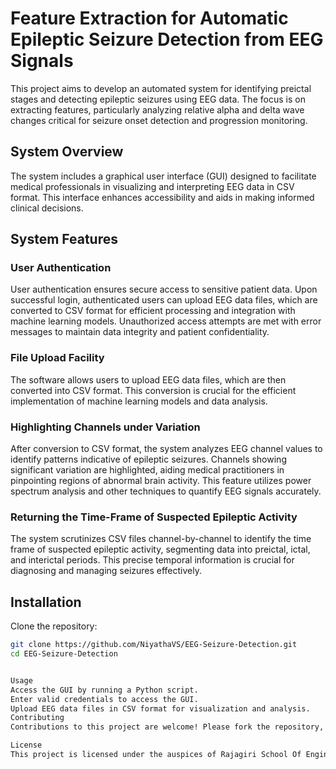 # Feature Extraction for Automatic Epileptic Seizure Detection from EEG Signals

This project aims to develop an automated system for identifying preictal stages and detecting epileptic seizures using EEG data. The focus is on extracting features, particularly analyzing relative alpha and delta wave changes critical for seizure onset detection and progression monitoring.

## System Overview

The system includes a graphical user interface (GUI) designed to facilitate medical professionals in visualizing and interpreting EEG data in CSV format. This interface enhances accessibility and aids in making informed clinical decisions.

## System Features

### User Authentication

User authentication ensures secure access to sensitive patient data. Upon successful login, authenticated users can upload EEG data files, which are converted to CSV format for efficient processing and integration with machine learning models. Unauthorized access attempts are met with error messages to maintain data integrity and patient confidentiality.

### File Upload Facility

The software allows users to upload EEG data files, which are then converted into CSV format. This conversion is crucial for the efficient implementation of machine learning models and data analysis.

### Highlighting Channels under Variation

After conversion to CSV format, the system analyzes EEG channel values to identify patterns indicative of epileptic seizures. Channels showing significant variation are highlighted, aiding medical practitioners in pinpointing regions of abnormal brain activity. This feature utilizes power spectrum analysis and other techniques to quantify EEG signals accurately.

### Returning the Time-Frame of Suspected Epileptic Activity

The system scrutinizes CSV files channel-by-channel to identify the time frame of suspected epileptic activity, segmenting data into preictal, ictal, and interictal periods. This precise temporal information is crucial for diagnosing and managing seizures effectively.

## Installation

Clone the repository:

```bash
git clone https://github.com/NiyathaVS/EEG-Seizure-Detection.git
cd EEG-Seizure-Detection


Usage
Access the GUI by running a Python script.
Enter valid credentials to access the GUI.
Upload EEG data files in CSV format for visualization and analysis.
Contributing
Contributions to this project are welcome! Please fork the repository, create a new branch, make your changes, and submit a pull request.

License
This project is licensed under the auspices of Rajagiri School Of Engineering And Technology, ensuring adherence to ethical standards and best practices in medical software development.
